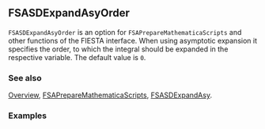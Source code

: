 ```mathematica
 
```

## FSASDExpandAsyOrder

`FSASDExpandAsyOrder` is an option for `FSAPrepareMathematicaScripts` and other functions of the FIESTA interface. When using asymptotic expansion it specifies the order, to which the integral should be expanded in the respective variable. The default value is `0`.

### See also

[Overview](Extra/FeynHelpers.md), [FSAPrepareMathematicaScripts](FSAPrepareMathematicaScripts.md), [FSASDExpandAsy](FSASDExpandAsy.md).

### Examples